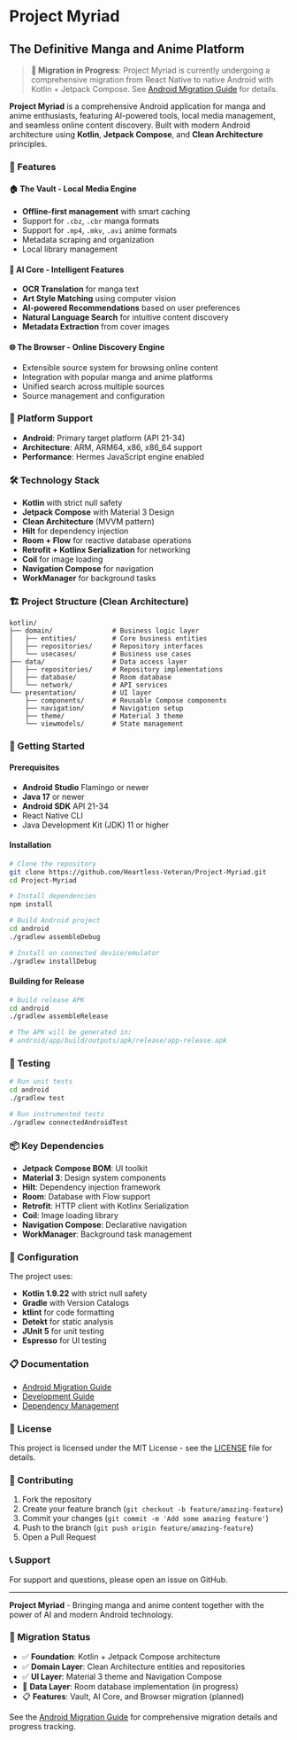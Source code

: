 # Project Myriad
## The Definitive Manga and Anime Platform

> **🚀 Migration in Progress**: Project Myriad is currently undergoing a comprehensive migration from React Native to native Android with Kotlin + Jetpack Compose. See [Android Migration Guide](docs/ANDROID_MIGRATION.md) for details.

**Project Myriad** is a comprehensive Android application for manga and anime enthusiasts, featuring AI-powered tools, local media management, and seamless online content discovery. Built with modern Android architecture using **Kotlin**, **Jetpack Compose**, and **Clean Architecture** principles.

### 🚀 Features

#### 🏠 The Vault - Local Media Engine
- **Offline-first management** with smart caching
- Support for `.cbz`, `.cbr` manga formats
- Support for `.mp4`, `.mkv`, `.avi` anime formats
- Metadata scraping and organization
- Local library management

#### 🧠 AI Core - Intelligent Features
- **OCR Translation** for manga text
- **Art Style Matching** using computer vision
- **AI-powered Recommendations** based on user preferences
- **Natural Language Search** for intuitive content discovery
- **Metadata Extraction** from cover images

#### 🌐 The Browser - Online Discovery Engine
- Extensible source system for browsing online content
- Integration with popular manga and anime platforms
- Unified search across multiple sources
- Source management and configuration

### 📱 Platform Support
- **Android**: Primary target platform (API 21-34)
- **Architecture**: ARM, ARM64, x86, x86_64 support
- **Performance**: Hermes JavaScript engine enabled

### 🛠️ Technology Stack
- **Kotlin** with strict null safety
- **Jetpack Compose** with Material 3 Design
- **Clean Architecture** (MVVM pattern)
- **Hilt** for dependency injection
- **Room + Flow** for reactive database operations
- **Retrofit + Kotlinx Serialization** for networking
- **Coil** for image loading
- **Navigation Compose** for navigation
- **WorkManager** for background tasks

### 🏗️ Project Structure (Clean Architecture)
```
kotlin/
├── domain/               # Business logic layer
│   ├── entities/         # Core business entities
│   ├── repositories/     # Repository interfaces
│   └── usecases/         # Business use cases
├── data/                 # Data access layer  
│   ├── repositories/     # Repository implementations
│   ├── database/         # Room database
│   └── network/          # API services
└── presentation/         # UI layer
    ├── components/       # Reusable Compose components
    ├── navigation/       # Navigation setup
    ├── theme/            # Material 3 theme
    └── viewmodels/       # State management
```

### 🚀 Getting Started

#### Prerequisites
- **Android Studio** Flamingo or newer
- **Java 17** or newer
- **Android SDK** API 21-34
- React Native CLI
- Java Development Kit (JDK) 11 or higher

#### Installation
```bash
# Clone the repository
git clone https://github.com/Heartless-Veteran/Project-Myriad.git
cd Project-Myriad

# Install dependencies
npm install

# Build Android project
cd android
./gradlew assembleDebug

# Install on connected device/emulator
./gradlew installDebug
```

#### Building for Release
```bash
# Build release APK
cd android
./gradlew assembleRelease

# The APK will be generated in:
# android/app/build/outputs/apk/release/app-release.apk
```

### 🧪 Testing
```bash
# Run unit tests
cd android
./gradlew test

# Run instrumented tests
./gradlew connectedAndroidTest
```

### 📦 Key Dependencies
- **Jetpack Compose BOM**: UI toolkit
- **Material 3**: Design system components
- **Hilt**: Dependency injection framework
- **Room**: Database with Flow support
- **Retrofit**: HTTP client with Kotlinx Serialization
- **Coil**: Image loading library
- **Navigation Compose**: Declarative navigation
- **WorkManager**: Background task management

### 🔧 Configuration
The project uses:
- **Kotlin 1.9.22** with strict null safety
- **Gradle** with Version Catalogs
- **ktlint** for code formatting
- **Detekt** for static analysis
- **JUnit 5** for unit testing
- **Espresso** for UI testing

### 📋 Documentation
- [Android Migration Guide](docs/ANDROID_MIGRATION.md) 
- [Development Guide](docs/DEVELOPMENT.md)
- [Dependency Management](docs/dependency-management.md)

### 📄 License
This project is licensed under the MIT License - see the [LICENSE](LICENSE) file for details.

### 🤝 Contributing
1. Fork the repository
2. Create your feature branch (`git checkout -b feature/amazing-feature`)
3. Commit your changes (`git commit -m 'Add some amazing feature'`)
4. Push to the branch (`git push origin feature/amazing-feature`)
5. Open a Pull Request

### 📞 Support
For support and questions, please open an issue on GitHub.

---

**Project Myriad** - Bringing manga and anime content together with the power of AI and modern Android technology.

### 🔄 Migration Status
- ✅ **Foundation**: Kotlin + Jetpack Compose architecture
- ✅ **Domain Layer**: Clean Architecture entities and repositories
- ✅ **UI Layer**: Material 3 theme and Navigation Compose
- 🚧 **Data Layer**: Room database implementation (in progress)
- 📋 **Features**: Vault, AI Core, and Browser migration (planned)

See the [Android Migration Guide](docs/ANDROID_MIGRATION.md) for comprehensive migration details and progress tracking.
